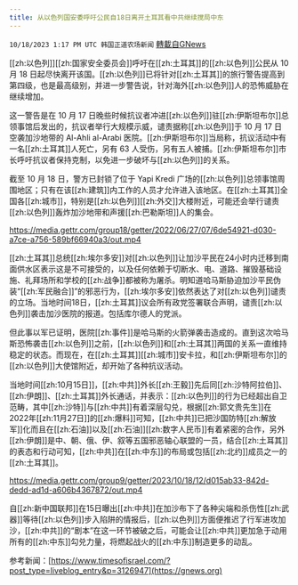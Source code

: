 ```yaml
---
title: 从以色列国安委呼吁公民自18日离开土耳其看中共继续搅局中东
---
```

`10/18/2023 1:17 PM UTC 韩国正道农场新闻` [轉載自GNews](https://gnews.org/articles/1850057)

 

[[zh:以色列]][[zh:国家安全委员会]]呼吁在[[zh:土耳其]]的[[zh:以色列]]公民从 10 月 18 日起尽快离开该国。[[zh:以色列]]已将针对[[zh:土耳其]]的旅行警告提高到第四级，也是最高级别，并进一步警告说，针对海外[[zh:以色列]]人的恐怖威胁在继续增加。

  

这一警告是在 10 月 17 日晚些时候抗议者冲进[[zh:以色列]]驻[[zh:伊斯坦布尔]]总领事馆后发出的，抗议者举行大规模示威，谴责据称[[zh:以色列]]于 10 月 17 日空袭加沙地带的 Al-Ahli al-Arabi 医院。[[zh:伊斯坦布尔]]当局称，抗议活动中有一名[[zh:土耳其]]人死亡，另有 63 人受伤，另有五人被捕。[[zh:伊斯坦布尔]]市长呼吁抗议者保持克制，以免进一步破坏与[[zh:以色列]]的关系。

  

截至 10 月 18 日，警方已封锁了位于 Yapi Kredi 广场的[[zh:以色列]]总领事馆周围地区；只有在该[[zh:建筑]]内工作的人员才允许进入该地区。在[[zh:土耳其]]全国各[[zh:城市]]，特别是[[zh:以色列]][[zh:外交]]大楼附近，可能还会举行谴责[[zh:以色列]]轰炸加沙地带和声援[[zh:巴勒斯坦]]人的集会。

https://media.gettr.com/group18/getter/2022/06/27/07/6de54921-d030-a7ce-a756-589bf66940a3/out.mp4

  

[[zh:土耳其]]总统[[zh:埃尔多安]]对[[zh:以色列]]让加沙平民在24小时内迁移到南面供水区表示这是不可接受的，以及任何依赖于切断水、电、道路、摧毁基础设施、礼拜场所和学校的[[zh:战争]]都被称为屠杀。明知道哈马斯胁迫加沙平民伪装“[[zh:军民融合]]”的邪恶行为，[[zh:埃尔多安]]依然表达了对[[zh:以色列]]谴责的立场。当地时间18日，[[zh:土耳其]]议会所有政党签署联合声明，谴责[[zh:以色列]]袭击加沙医院的报道。包括库尔德人的党派。

但此事以军已证明，医院[[zh:事件]]是哈马斯的火箭弹袭击造成的。直到这次哈马斯恐怖袭击[[zh:以色列]]之前，[[zh:以色列]]和[[zh:土耳其]]两国的关系一直维持稳定的状态。而现在，在[[zh:土耳其]][[zh:城市]]安卡拉，和[[zh:伊斯坦布尔]]的[[zh:以色列]]大使馆附近，却开始了各种抗议活动。

  

当地时间[[zh:10月15日]]，[[zh:中共]]外长[[zh:王毅]]先后同[[zh:沙特阿拉伯]]、[[zh:伊朗]]、[[zh:土耳其]]外长通话，并表示：[[zh:以色列]]的行为已经超出自卫范畴，其中[[zh:沙特]]与[[zh:中共]]有着深层勾兑，根据[[zh:郭文贵先生]]在2022年[[zh:11月27日]]的[[zh:爆料]]可知，[[zh:中共]]已把沙国防特[[zh:解放军]]化而且在[[zh:石油]]以及[[zh:石油]][[zh:数字人民币]]有着紧密的合作，另外[[zh:伊朗]]是中、朝、俄、伊、叙等五国邪恶轴心联盟的一员，结合[[zh:土耳其]]的表态和行动可知，[[zh:中共]]在[[zh:中东]]的布局或包括[[zh:北约]]成员之一的[[zh:土耳其]]。

https://media.gettr.com/group9/getter/2023/10/18/12/d015ab33-842d-dedd-ad1d-a606b4367872/out.mp4
  

自[[zh:新中国联邦]]在15日曝出[[zh:中共]]在加沙布下了各种尖端和杀伤性[[zh:武器]]等待[[zh:以色列]]步入陷阱的情报后，[[zh:以色列]]方面便推迟了行军进攻加沙，[[zh:中共]]的“剧本”在这一环节被破之后，可能会让[[zh:中共]]更加急于动用所有的[[zh:中东]]勾兑力量，将燃起战火的[[zh:中东]]制造更多的动乱。

参考新闻：[https://www.timesofisrael.com/?post_type=liveblog_entry&p=3126947](https://gnews.org)
